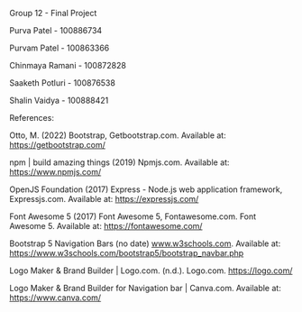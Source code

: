 Group 12 - Final Project

Purva Patel - 100886734

Purvam Patel - 100863366

Chinmaya Ramani - 100872828

Saaketh Potluri - 100876538

Shalin Vaidya - 100888421

References:

Otto, M. (2022) Bootstrap, Getbootstrap.com. Available at: https://getbootstrap.com/

npm | build amazing things (2019) Npmjs.com. Available at: https://www.npmjs.com/

OpenJS Foundation (2017) Express - Node.js web application framework, Expressjs.com. Available at: https://expressjs.com/

Font Awesome 5 (2017) Font Awesome 5, Fontawesome.com. Font Awesome 5. Available at: https://fontawesome.com/

Bootstrap 5 Navigation Bars (no date) www.w3schools.com. Available at: https://www.w3schools.com/bootstrap5/bootstrap_navbar.php

Logo Maker & Brand Builder | Logo.com. (n.d.). Logo.com. https://logo.com/

Logo Maker & Brand Builder for Navigation bar | Canva.com. Available at: https://www.canva.com/
